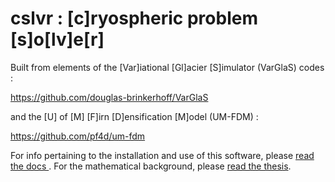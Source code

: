 cslvr : [c]ryospheric problem [s]o[lv]e[r]
=======

Built from elements of the [Var]iational [Gl]acier [S]imulator (VarGlaS) codes :

https://github.com/douglas-brinkerhoff/VarGlaS

and the [U] of [M] [F]irn [D]ensification [M]odel (UM-FDM) :

https://github.com/pf4d/um-fdm

For info pertaining to the installation and use of this software, please [read the docs ](https://pf4d.github.io/cslvr).  For the mathematical background, please [read the thesis](https://github.com/pf4d/cslvr_book).
